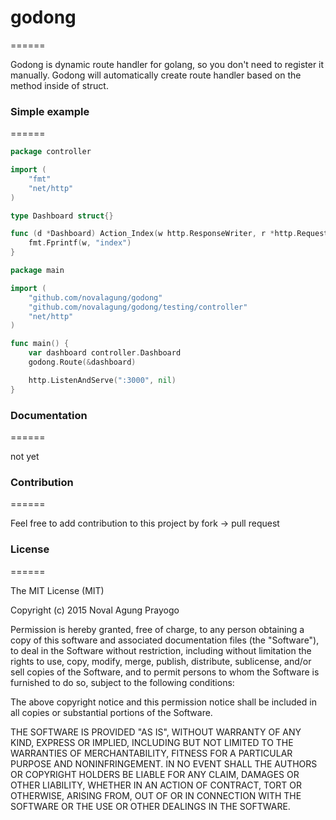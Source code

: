 # godong
======

Godong is dynamic route handler for golang, so you don't need to register it manually. Godong will automatically create route handler based on the method inside of struct.

### Simple example
======

```go
package controller

import (
	"fmt"
	"net/http"
)

type Dashboard struct{}

func (d *Dashboard) Action_Index(w http.ResponseWriter, r *http.Request) {
	fmt.Fprintf(w, "index")
}
```

```go
package main

import (
	"github.com/novalagung/godong"
	"github.com/novalagung/godong/testing/controller"
	"net/http"
)

func main() {
	var dashboard controller.Dashboard
	godong.Route(&dashboard)

	http.ListenAndServe(":3000", nil)
}
```

### Documentation
======

not yet

### Contribution
======

Feel free to add contribution to this project by fork -> pull request

### License
======

The MIT License (MIT)

Copyright (c) 2015 Noval Agung Prayogo

Permission is hereby granted, free of charge, to any person obtaining a copy
of this software and associated documentation files (the "Software"), to deal
in the Software without restriction, including without limitation the rights
to use, copy, modify, merge, publish, distribute, sublicense, and/or sell
copies of the Software, and to permit persons to whom the Software is
furnished to do so, subject to the following conditions:

The above copyright notice and this permission notice shall be included in all
copies or substantial portions of the Software.

THE SOFTWARE IS PROVIDED "AS IS", WITHOUT WARRANTY OF ANY KIND, EXPRESS OR
IMPLIED, INCLUDING BUT NOT LIMITED TO THE WARRANTIES OF MERCHANTABILITY,
FITNESS FOR A PARTICULAR PURPOSE AND NONINFRINGEMENT. IN NO EVENT SHALL THE
AUTHORS OR COPYRIGHT HOLDERS BE LIABLE FOR ANY CLAIM, DAMAGES OR OTHER
LIABILITY, WHETHER IN AN ACTION OF CONTRACT, TORT OR OTHERWISE, ARISING FROM,
OUT OF OR IN CONNECTION WITH THE SOFTWARE OR THE USE OR OTHER DEALINGS IN THE
SOFTWARE.
